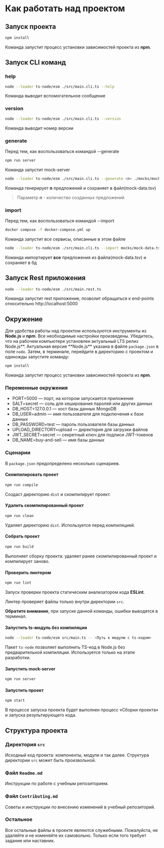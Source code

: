 # Как работать над проектом

## Запуск проекта

```bash
npm install
```

Команда запустит процесс установки зависимостей проекта из **npm**.

## Запуск CLI команд

### help

```bash
node --loader ts-node/esm ./src/main.cli.ts --help
```

Команда выводит вспомогательное сообщение

### version

```bash
node --loader ts-node/esm ./src/main.cli.ts --version
```

Команда выводит номер версии

### generate

Перед тем, как воспользоваться командой --generate

```bash
npm run server
```

Команда запустит mock-server

```bash
node --loader ts-node/esm ./src/main.cli.ts --generate <n> ./mocks/mock-data.tsv http://localhost:3000/api
```

Команда генерирует **n** предложений и сохраняет в файл(mock-data.tsv)

> Параметр **n** - количество созданных предложений

### import

Перед тем, как воспользоваться командой --import

```bash
docker compose -f docker-compose.yml up
```

Команда запустит все сервисы, описанные в этом файле

```bash
node --loader ts-node/esm ./src/main.cli.ts --import mocks/mock-data.tsv admin test 27017 buy-and-sell secret
```

Команда импортирует **все** предложения из файла(mock-data.tsv) и сохраняет в бд

## Запуск Rest приложения

```bash
node --loader ts-node/esm ./src/main.rest.ts
```

Команда запустит rest приложение, позволит обращаться к end-points относительно http://localhost:5000

## Окружение

Для удобства работы над проектом используются инструменты из **Node.js** и **npm**. Все необходимые настройки произведены. Убедитесь, что на рабочем компьютере установлен актуальный LTS релиз Node.js**. Актуальная версия **Node.js\*\* указана в файле `package.json` в поле `node`. Затем, в терминале, перейдите в директорию с проектом и _единожды_ запустите команду:

```bash
npm install
```

Команда запустит процесс установки зависимостей проекта из **npm**.

### Переменные окружения

- PORT=5000 — порт, на котором запускается приложение
- SALT=secret — соль для хеширования паролей или других данных
- DB_HOST=127.0.0.1 — хост базы данных MongoDB
- DB_USER=admin — имя пользователя для подключения к базе данных
- DB_PASSWORD=test — пароль пользователя базы данных
- UPLOAD_DIRECTORY=upload — директория для загрузки файлов
- JWT_SECRET=secret — секретный ключ для подписи JWT-токенов
- DB_NAME=buy-and-sell — имя базы данных

### Сценарии

В `package.json` предопределено несколько сценариев.

#### Скомпилировать проект

```bash
npm run compile
```

Создаст директорию `dist` и скомпилирует проект.

#### Удалить скомпилированный проект

```bash
npm run clean
```

Удаляет директорию `dist`. Используется перед компиляцией.

#### Собрать проект

```bash
npm run build
```

Выполняет сборку проекта: удаляет ранее скомпилированный проект и компилирует заново.

#### Проверить линтером

```bash
npm run lint
```

Запуск проверки проекта статическим анализатором кода **ESLint**.

Линтер проверяет файлы только внутри директории `src`.

**Обратите внимание**, при запуске данной команды, ошибки выводятся в терминал.

#### Запустить ts-модуль без компиляции

```bash
node --loader ts-node/esm src/main.ts -- <Путь к модулю с ts-кодом>
```

Пакет `ts-node` позволяет выполнить TS-код в Node.js без предварительной компиляции. Используется только на этапе разработки.

#### Запустить mock-server

```bash
npm run server
```

#### Запустить проект

```bash
npm start
```

В процессе запуска проекта будет выполнен процесс «Сборки проекта» и запуска результирующего кода.

## Структура проекта

### Директория `src`

Исходный код проекта: компоненты, модули и так далее. Структура директории `src` может быть произвольной.

### Файл `Readme.md`

Инструкции по работе с учебным репозиторием.

### Файл `Contributing.md`

Советы и инструкции по внесению изменений в учебный репозиторий.

### Остальное

Все остальные файлы в проекте являются служебными. Пожалуйста, не удаляйте и не изменяйте их самовольно. Только если того требует задание или наставник.
